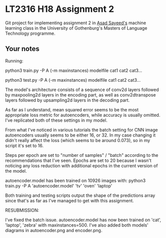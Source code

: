 # LT2316 H18 Assignment 2

Git project for implementing assignment 2 in [Asad Sayeed's](https://asayeed.github.io) machine learning class in the University of Gothenburg's Masters
of Language Technology programme.

## Your notes

Running: 

python3 train.py -P A (-m maxinstances) modelfile cat1 cat2 cat3...

python3 test.py -P A (-m maxinstances) modelfile cat1 cat2 cat3...


The model's architecture consists of a sequence of conv2d layers followed by maxpooling2d layers in the encoding part,
as well as conv2dtranspose layers followed by upsampling2d layers in the decoding part.

As far as I understand, mean squared error seems to be the most appropriate loss metric for autoencoders, while accuracy is usually omitted. 
I've replicated both of these settings in my model.

From what I've noticed in various tutorials the batch setting for CNN image autoencoders usually seems to be either 16, or 32.
In my case changing it didn't really affect the loss (which seems to be around 0.073), so in my script it's set to 16.

Steps per epoch are set to "number of samples" / "batch" according to the recommendations that I've seen. 
Epochs are set to 20 because I wasn't noticing any loss reduction with additional epochs in the current version of the model.

autoencoder.model has been trained on 10926 images with: python3 train.py -P A 'autoencoder.model' 'tv' 'oven' 'laptop'

Both training and testing scripts output the shape of the predictions array since that's as far as I've managed to get with this assignment.

RESUBMISSION:

I've fixed the batch issue. autoencoder.model has now been trained on 'cat', 'laptop', 'zebra' with maxinstances=500.
I've also added both models' diagrams in autoencoder.png and encoder.png.

